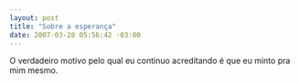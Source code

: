 ```yaml
--- 
layout: post
title: "Sobre a esperança"
date: 2007-03-28 05:56:42 -03:00
---
```


O verdadeiro motivo pelo qual eu continuo acreditando é que eu minto pra mim mesmo.
